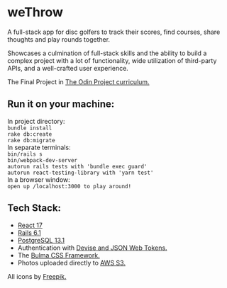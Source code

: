 # weThrow

A full-stack app for disc golfers to track their scores, find courses, share thoughts and play rounds together.

Showcases a culmination of full-stack skills and the ability to build a complex project with a lot of functionality, wide utilization of third-party APIs, and a well-crafted user experience.

The Final Project in [The Odin Project curriculum.](https://www.theodinproject.com/courses/javascript/lessons/final-project-116ff273-1e55-4055-bd7f-146c17d0ec9c)

## Run it on your machine:

In project directory:  
`bundle install`  
`rake db:create`  
`rake db:migrate`  
In separate terminals:  
`bin/rails s`  
`bin/webpack-dev-server`  
`autorun rails tests with 'bundle exec guard'`  
`autorun react-testing-library with 'yarn test'`  
In a browser window:  
`open up /localhost:3000 to play around!`

## Tech Stack:

- [React 17](https://reactjs.org/blog/2020/10/20/react-v17.html)
- [Rails 6.1](https://github.com/rails/rails/releases/tag/v6.1.1)
- [PostgreSQL 13.1](https://www.postgresql.org/docs/13/index.html)
- Authentication with [Devise and JSON Web Tokens.](https://github.com/waiting-for-dev/devise-jwt)
- The [Bulma CSS Framework.](https://bulma.io/documentation/)
- Photos uploaded directly to [AWS S3.](https://aws.amazon.com/s3/)

All icons by [Freepik.](https://www.flaticon.com/authors/freepik)
